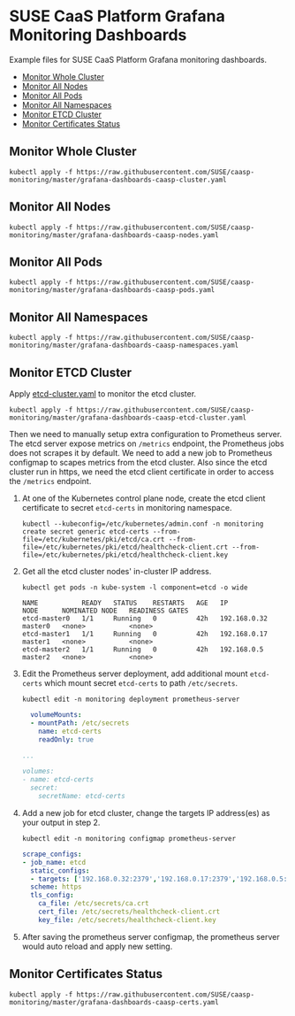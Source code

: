 # SUSE CaaS Platform Grafana Monitoring Dashboards

Example files for SUSE CaaS Platform Grafana monitoring dashboards.

- [Monitor Whole Cluster](#monitor-whole-cluster)
- [Monitor All Nodes](#monitor-all-nodes)
- [Monitor All Pods](#monitor-all-pods)
- [Monitor All Namespaces](#monitor-all-namespaces)
- [Monitor ETCD Cluster](#monitor-etcd-cluster)
- [Monitor Certificates Status](#monitor-certificates-status)

## Monitor Whole Cluster

```
kubectl apply -f https://raw.githubusercontent.com/SUSE/caasp-monitoring/master/grafana-dashboards-caasp-cluster.yaml
```

## Monitor All Nodes

```
kubectl apply -f https://raw.githubusercontent.com/SUSE/caasp-monitoring/master/grafana-dashboards-caasp-nodes.yaml
```

## Monitor All Pods

```
kubectl apply -f https://raw.githubusercontent.com/SUSE/caasp-monitoring/master/grafana-dashboards-caasp-pods.yaml
```

## Monitor All Namespaces

```
kubectl apply -f https://raw.githubusercontent.com/SUSE/caasp-monitoring/master/grafana-dashboards-caasp-namespaces.yaml
```

## Monitor ETCD Cluster

Apply [etcd-cluster.yaml](grafana-dashboards-caasp-etcd-cluster.yaml) to monitor the etcd cluster.

```
kubectl apply -f https://raw.githubusercontent.com/SUSE/caasp-monitoring/master/grafana-dashboards-caasp-etcd-cluster.yaml
```

Then we need to manually setup extra configuration to Prometheus server. The etcd server expose metrics on `/metrics` endpoint, the Prometheus jobs does not scrapes it by default. We need to add a new job to Prometheus configmap to scapes metrics from the etcd cluster. Also since the etcd cluster run in https, we need the etcd client certificate in order to access the `/metrics` endpoint.

1. At one of the Kubernetes control plane node, create the etcd client certificate to secret `etcd-certs` in monitoring namespace.
    ```
    kubectl --kubeconfig=/etc/kubernetes/admin.conf -n monitoring create secret generic etcd-certs --from-file=/etc/kubernetes/pki/etcd/ca.crt --from-file=/etc/kubernetes/pki/etcd/healthcheck-client.crt --from-file=/etc/kubernetes/pki/etcd/healthcheck-client.key
    ```

2. Get all the etcd cluster nodes' in-cluster IP address.
    ```
    kubectl get pods -n kube-system -l component=etcd -o wide

    NAME           READY   STATUS    RESTARTS   AGE   IP             NODE      NOMINATED NODE   READINESS GATES
    etcd-master0   1/1     Running   0          42h   192.168.0.32   master0   <none>           <none>
    etcd-master1   1/1     Running   0          42h   192.168.0.17   master1   <none>           <none>
    etcd-master2   1/1     Running   0          42h   192.168.0.5    master2   <none>           <none>
    ```

3. Edit the Prometheus server deployment, add additional mount `etcd-certs` which mount secret `etcd-certs` to path `/etc/secrets`.
    ```
    kubectl edit -n monitoring deployment prometheus-server
    ```

    ```yaml
      volumeMounts:
      - mountPath: /etc/secrets
        name: etcd-certs
        readOnly: true

    ...

    volumes:
    - name: etcd-certs
      secret:
        secretName: etcd-certs
    ```

4. Add a new job for etcd cluster, change the targets IP address(es) as your output in step 2.
    ```
    kubectl edit -n monitoring configmap prometheus-server
    ```

    ```yaml
    scrape_configs:
    - job_name: etcd
      static_configs:
      - targets: ['192.168.0.32:2379','192.168.0.17:2379','192.168.0.5:2379']
      scheme: https
      tls_config:
        ca_file: /etc/secrets/ca.crt
        cert_file: /etc/secrets/healthcheck-client.crt
        key_file: /etc/secrets/healthcheck-client.key
    ```

5. After saving the prometheus server configmap, the prometheus server would auto reload and apply new setting.

## Monitor Certificates Status

```
kubectl apply -f https://raw.githubusercontent.com/SUSE/caasp-monitoring/master/grafana-dashboards-caasp-certs.yaml
```
